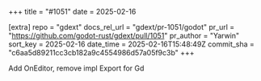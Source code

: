 +++
title = "#1051"
date = 2025-02-16

[extra]
repo = "gdext"
docs_rel_url = "gdext/pr-1051/godot"
pr_url = "https://github.com/godot-rust/gdext/pull/1051"
pr_author = "Yarwin"
sort_key = 2025-02-16
date_time = 2025-02-16T15:48:49Z
commit_sha = "c6aa5d89211cc3cb182a9c4554986d57a05f9c3b"
+++

Add OnEditor<T>, remove impl<T> Export for Gd<T>
